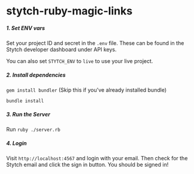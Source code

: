 # stytch-ruby-magic-links

##### 1. Set ENV vars
Set your project ID and secret in the `.env` file.
These can be found in the Stytch developer dashboard under API keys. 

You can also set `STYTCH_ENV` to `live` to use your live project.

##### 2. Install dependencies

`gem install bundler` (Skip this if you've already installed bundle)

`bundle install`

##### 3. Run the Server

Run `ruby ./server.rb`

##### 4. Login

Visit `http://localhost:4567` and login with your email.
Then check for the Stytch email and click the sign in button.
You should be signed in!
